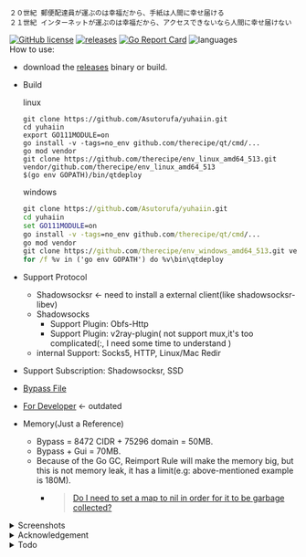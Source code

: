 ```shell
２０世紀 郵便配達員が運ぶのは幸福だから、手紙は人間に幸せ届ける
２１世紀 インターネットが運ぶのは幸福だから、アクセスできないなら人間に幸せ届けない
```

[![GitHub license](https://img.shields.io/github/license/Asutorufa/yuhaiin)](https://github.com/Asutorufa/yuhaiin/blob/master/LICENSE)
[![releases](https://img.shields.io/github/release-pre/asutorufa/yuhaiin.svg)](https://github.com/Asutorufa/yuhaiin/releases)
[![Go Report Card](https://goreportcard.com/badge/github.com/Asutorufa/yuhaiin)](https://goreportcard.com/report/github.com/Asutorufa/yuhaiin)
![languages](https://img.shields.io/github/languages/top/asutorufa/yuhaiin.svg)  
How to use:

- download the [releases](https://github.com/Asutorufa/yuhaiin/releases) binary or build.

- Build

    linux
    ```shell script
    git clone https://github.com/Asutorufa/yuhaiin.git
    cd yuhaiin
    export GO111MODULE=on
    go install -v -tags=no_env github.com/therecipe/qt/cmd/...
    go mod vendor
    git clone https://github.com/therecipe/env_linux_amd64_513.git vendor/github.com/therecipe/env_linux_amd64_513
    $(go env GOPATH)/bin/qtdeploy
    ```
    windows
    
    ```cmd
    git clone https://github.com/Asutorufa/yuhaiin.git
    cd yuhaiin
    set GO111MODULE=on
    go install -v -tags=no_env github.com/therecipe/qt/cmd/... 
    go mod vendor
    git clone https://github.com/therecipe/env_windows_amd64_513.git vendor/github.com/therecipe/env_windows_amd64_513
    for /f %v in ('go env GOPATH') do %v\bin\qtdeploy
    ```
  
- Support Protocol
    - Shadowsocksr <- need to install a external client(like shadowsocksr-libev)
    - Shadowsocks
        - Support Plugin: Obfs-Http
        - Support Plugin: v2ray-plugin( not support mux,it's too complicated(:, I need some time to understand )
    - internal Support: Socks5, HTTP, Linux/Mac Redir
- Support Subscription: Shadowsocksr, SSD
- [Bypass File](https://github.com/Asutorufa/yuhaiin/tree/ACL)
- [For Developer](https://github.com/Asutorufa/yuhaiin/blob/master/for_developer.md) <- outdated
- Memory(Just a Reference)
    - Bypass = 8472 CIDR + 75296 domain = 50MB.
    - Bypass + Gui = 70MB.
    - Because of the Go GC, Reimport Rule will make the memory big, but this is not memory leak, it has a limit(e.g: above-mentioned example is 180M).
        - > [Do I need to set a map to nil in order for it to be garbage collected?](https://stackoverflow.com/questions/36747776/do-i-need-to-set-a-map-to-nil-in-order-for-it-to-be-garbage-collected)
    
<details>
<summary>Screenshots</summary>

![image](https://raw.githubusercontent.com/Asutorufa/yuhaiin/master/img/gui_by_qt_v0.2.11.3.png)  
![image](https://raw.githubusercontent.com/Asutorufa/yuhaiin/master/img/gui_windows_v0.2.11.3.png)  

</details>

<details>
<summary>Acknowledgement</summary>

- [Golang](https://golang.org)  
- [therecipe/qt](https://github.com/therecipe/qt)  
- [mattn/go-sqlite3](https://github.com/mattn/go-sqlite3)(now change to json)  
- [breakwa11/shadowsokcsr](https://github.com/shadowsocksr-backup/shadowsocksr)  
- [akkariiin/shadowsocksrr](https://github.com/shadowsocksrr/shadowsocksr/tree/akkariiin/dev)  
- [Dreamacro/clash](https://github.com/Dreamacro/clash)  
- [shadowsocks/go-shadowsocks2](https://github.com/shadowsocks/go-shadowsocks2)  
- [v2ray-plugin](https://github.com/shadowsocks/v2ray-plugin)  
- [v2ray](https://v2ray.com/)  

</details>

<details>
<summary>Todo</summary>

- [x] add bypass
- [x] ss link compatible.  
  - [x] need more ss link template.
- [x] support http proxy.  
- [ ] add `-h` argument to show help.
- [x] add DOH.
- [x] have a GUI.
- [x] add shadowsocks client protocol.
- [x] add linux REDIRECT.
- [x] add shadowsocks v2ray plugin.
- [ ] widget exchange to qml.
- [ ] new api for android(or others).
- [ ] change qt gui to use new api.
- [ ] add software disguise.

</details>
